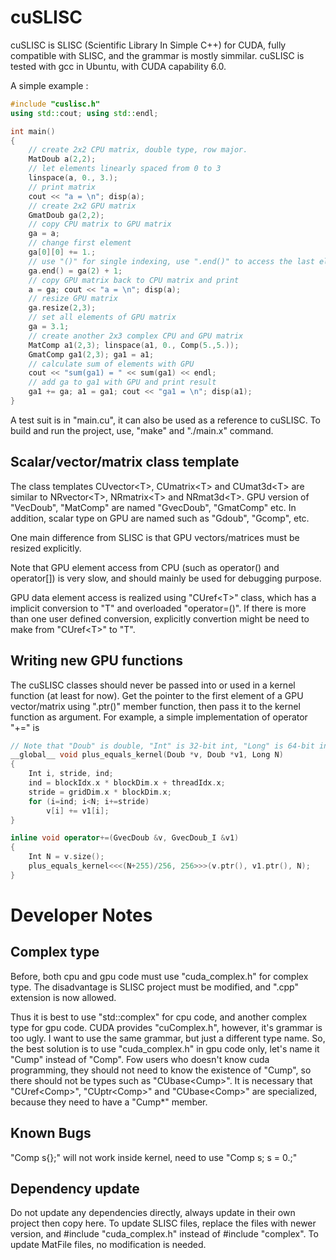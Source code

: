 # cuSLISC
cuSLISC is SLISC (Scientific Library In Simple C++) for CUDA, fully compatible with SLISC, and the grammar is mostly simmilar. cuSLISC is tested with gcc in Ubuntu, with CUDA capability 6.0.

A simple example :

```cpp
#include "cuslisc.h"
using std::cout; using std::endl;

int main()
{
	// create 2x2 CPU matrix, double type, row major.
	MatDoub a(2,2);
	// let elements linearly spaced from 0 to 3
	linspace(a, 0., 3.);
	// print matrix
	cout << "a = \n"; disp(a);
	// create 2x2 GPU matrix
	GmatDoub ga(2,2);
	// copy CPU matrix to GPU matrix
	ga = a;
	// change first element
	ga[0][0] += 1.;
	// use "()" for single indexing, use ".end()" to access the last element
	ga.end() = ga(2) + 1;
	// copy GPU matrix back to CPU matrix and print
	a = ga;	cout << "a = \n"; disp(a);
	// resize GPU matrix
	ga.resize(2,3);
	// set all elements of GPU matrix
	ga = 3.1;
	// create another 2x3 complex CPU and GPU matrix
	MatComp a1(2,3); linspace(a1, 0., Comp(5.,5.));
	GmatComp ga1(2,3); ga1 = a1;
	// calculate sum of elements with GPU
	cout << "sum(ga1) = " << sum(ga1) << endl;
	// add ga to ga1 with GPU and print result
	ga1 += ga; a1 = ga1; cout << "ga1 = \n"; disp(a1);
}
```

A test suit is in "main.cu", it can also be used as a reference to cuSLISC. To build and run the project, use, "make" and "./main.x" command.

## Scalar/vector/matrix class template
The class templates CUvector\<T>, CUmatrix\<T> and CUmat3d\<T> are similar to NRvector\<T>, NRmatrix\<T> and NRmat3d\<T>. GPU version of "VecDoub", "MatComp" are named "GvecDoub", "GmatComp" etc. In addition, scalar type on GPU are named such as "Gdoub", "Gcomp", etc.

One main difference from SLISC is that GPU vectors/matrices must be resized explicitly.

Note that GPU element access from CPU (such as operator() and operator[]) is very slow, and should mainly be used for debugging purpose.

GPU data element access is realized using "CUref\<T>" class, which has a implicit conversion to "T" and overloaded "operator=()". If there is more than one user defined conversion, explicitly convertion might be need to make from "CUref\<T>" to "T".

## Writing new GPU functions
The cuSLISC classes should never be passed into or used in a kernel function (at least for now). Get the pointer to the first element of a GPU vector/matrix using ".ptr()" member function, then pass it to the kernel function as argument. For example, a simple implementation of operator "+=" is 

```cpp
// Note that "Doub" is double, "Int" is 32-bit int, "Long" is 64-bit int.
__global__ void plus_equals_kernel(Doub *v, Doub *v1, Long N)
{
	Int i, stride, ind;
	ind = blockIdx.x * blockDim.x + threadIdx.x;
	stride = gridDim.x * blockDim.x;
	for (i=ind; i<N; i+=stride)
		v[i] += v1[i];
}

inline void operator+=(GvecDoub &v, GvecDoub_I &v1)
{
	Int N = v.size();
	plus_equals_kernel<<<(N+255)/256, 256>>>(v.ptr(), v1.ptr(), N);
}
```

# Developer Notes

## Complex type
Before, both cpu and gpu code must use "cuda_complex.h" for complex type. The disadvantage is SLISC project must be modified, and ".cpp" extension is now allowed.

Thus it is best to use "std::complex" for cpu code, and another complex type for gpu code. CUDA provides "cuComplex.h", however, it's grammar is too ugly. I want to use the same grammar, but just a different type name. So, the best solution is to use "cuda_complex.h" in gpu code only, let's name it "Cump" instead of "Comp". Fow users who doesn't know cuda programming, they should not need to know the existence of "Cump", so there should not be types such as "CUbase\<Cump>". It is necessary that "CUref\<Comp>", "CUptr\<Comp>" and "CUbase\<Comp>" are specialized, because they need to have a "Cump*" member.

## Known Bugs
"Comp s{};" will not work inside kernel, need to use "Comp s; s = 0.;"

## Dependency update
Do not update any dependencies directly, always update in their own project then copy here.
To update SLISC files, replace the files with newer version, and #include "cuda_complex.h" instead of #include "complex".
To update MatFile files, no modification is needed.
